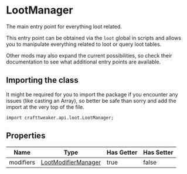 # LootManager

The main entry point for everything loot related.

 This entry point can be obtained via the <code>loot</code> global in scripts and allows you to manipulate everything
 related to loot or query loot tables.

 Other mods may also expand the current possibilities, so check their documentation to see what additional entry
 points are available.

## Importing the class

It might be required for you to import the package if you encounter any issues (like casting an Array), so better be safe than sorry and add the import at the very top of the file.
```zenscript
import crafttweaker.api.loot.LootManager;
```


## Properties

| Name | Type | Has Getter | Has Setter |
|------|------|------------|------------|
| modifiers | [LootModifierManager](/vanilla/api/loot/modifiers/LootModifierManager) | true | false |

